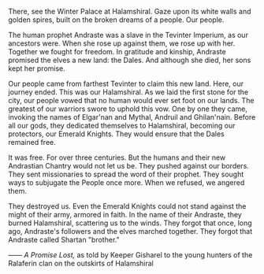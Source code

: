 There, see the Winter Palace at Halamshiral. Gaze upon its white walls and golden spires, built on the broken dreams of a people. Our people.

The human prophet Andraste was a slave in the Tevinter Imperium, as our ancestors were. When she rose up against them, we rose up with her. Together we fought for freedom. In gratitude and kinship, Andraste promised the elves a new land: the Dales. And although she died, her sons kept her promise.

Our people came from farthest Tevinter to claim this new land. Here, our journey ended. This was our Halamshiral. As we laid the first stone for the city, our people vowed that no human would ever set foot on our lands. The greatest of our warriors swore to uphold this vow. One by one they came, invoking the names of Elgar'nan and Mythal, Andruil and Ghilan'nain. Before all our gods, they dedicated themselves to Halamshiral, becoming our protectors, our Emerald Knights. They would ensure that the Dales remained free.

It was free. For over three centuries. But the humans and their new Andrastian Chantry would not let us be. They pushed against our borders. They sent missionaries to spread the word of their prophet. They sought ways to subjugate the People once more. When we refused, we angered them.

They destroyed us. Even the Emerald Knights could not stand against the might of their army, armored in faith. In the name of their Andraste, they burned Halamshiral, scattering us to the winds. They forgot that once, long ago, Andraste's followers and the elves marched together. They forgot that Andraste called Shartan "brother."

—— <i> A Promise Lost, </i> as told by Keeper Gisharel to the young hunters of the Ralaferin clan on the outskirts of Halamshiral

